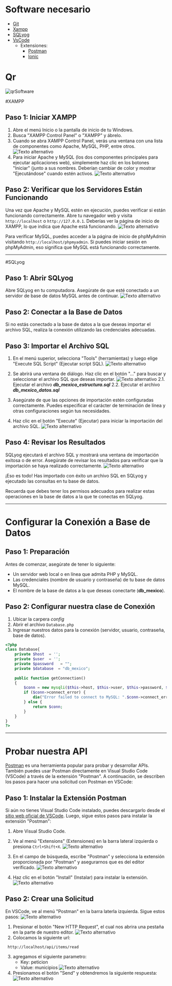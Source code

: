 # Software necesario 
- [Git](https://git-scm.com/download/win)
- [Xampp](https://sourceforge.net/projects/xampp/files/XAMPP%20Windows/7.4.33/xampp-windows-x64-7.4.33-0-VC15-installer.exe/download)
- [SQLyog](https://www.download.io/sqlyog-community-edition-download-windows.html)
- [VsCode](https://code.visualstudio.com/docs/?dv=win)
  - Extensiones:
    - [Postman](https://marketplace.visualstudio.com/items?itemName=Postman.postman-for-vscode)
    - [Ionic](https://marketplace.visualstudio.com/items?itemName=ionic.ionic)


# Qr
![qrSoftware](images/qr.png)


#XAMPP
## Paso 1: Iniciar XAMPP

1. Abre el menú Inicio o la pantalla de inicio de tu  Windows.
2. Busca "XAMPP Control Panel" o "XAMPP" y ábrelo.
3. Cuando se abra XAMPP Control Panel, verás una ventana con una lista de componentes como Apache, MySQL, PHP, entre otros.
   ![Texto alternativo](images/xammp_1.png)
4. Para iniciar Apache y MySQL (los dos componentes principales para ejecutar aplicaciones web), simplemente haz clic en los botones "Iniciar" (junto a sus nombres. Deberían cambiar de color y mostrar "Ejecutándose" cuando estén activos.
    ![Texto alternativo](images/xammp_2.png)

## Paso 2: Verificar que los Servidores Están Funcionando
Una vez que Apache y MySQL estén en ejecución, puedes verificar si están funcionando correctamente. Abre tu navegador web y visita `http://localhost` o `http://127.0.0.1`. Deberías ver la página de inicio de XAMPP, lo que indica que Apache está funcionando.
![Texto alternativo](images/xammp_3.png)

Para verificar MySQL, puedes acceder a la página de inicio de phpMyAdmin visitando `http://localhost/phpmyadmin`. Si puedes iniciar sesión en phpMyAdmin, eso significa que MySQL está funcionando correctamente.


****
#SQLyog

## Paso 1: Abrir SQLyog

Abre SQLyog en tu computadora. Asegúrate de que esté conectado a un servidor de base de datos MySQL antes de continuar.
![Texto alternativo](images/sqlyog_1.png)

## Paso 2: Conectar a la Base de Datos

Si no estás conectado a la base de datos a la que deseas importar el archivo SQL, realiza la conexión utilizando las credenciales adecuadas.

## Paso 3: Importar el Archivo SQL

1. En el menú superior, selecciona "Tools" (herramientas) y luego elige "Execute SQL Script" (Ejecutar script SQL).
![Texto alternativo](images/sqlyog_2.png)
2. Se abrirá una ventana de diálogo. Haz clic en el botón "..." para buscar y seleccionar el archivo SQL que deseas importar.
![Texto alternativo](images/sqlyog_3.png)
  2.1. Ejecutar el archivo ***db_mexico_estructura.sql***
  2.2. Ejecutar el archivo ***db_mexico_datos.sql***

1. Asegúrate de que las opciones de importación estén configuradas correctamente. Puedes especificar el carácter de terminación de línea y otras configuraciones según tus necesidades.

2. Haz clic en el botón "Execute" (Ejecutar) para iniciar la importación del archivo SQL.
![Texto alternativo](images/sqlyog_4.png)

## Paso 4: Revisar los Resultados

SQLyog ejecutará el archivo SQL y mostrará una ventana de importación exitosa o de error. Asegúrate de revisar los resultados para verificar que la importación se haya realizado correctamente.
![Texto alternativo](images/sqlyog_5.png)

¡Eso es todo! Has importado con éxito un archivo SQL en SQLyog y ejecutado las consultas en tu base de datos.

Recuerda que debes tener los permisos adecuados para realizar estas operaciones en la base de datos a la que te conectas en SQLyog.


****
# Configurar la Conexión a Base de Datos
## Paso 1: Preparación
Antes de comenzar, asegúrate de tener lo siguiente:
- Un servidor web local o en línea que admita PHP y MySQL.
- Las credenciales (nombre de usuario y contraseña) de tu base de datos MySQL.
- El nombre de la base de datos a la que deseas conectarte (**db_mexico**).

## Paso 2: Configurar nuestra clase de Conexión

1. Ubicar la carpera *config*
2. Abrir el archivo `Database.php`
3. Ingresar nuestros datos para la conexión (servidor, usuario, contraseña, base de datos).

```php
<?php
class Database{
    private $host  = '';
    private $user  = '';
    private $password   = "";
    private $database  = "db_mexico"; 
    
    public function getConnection()
    {		
        $conn = new mysqli($this->host, $this->user, $this->password, $this->database);
        if ($conn->connect_error) {
            die("Error failed to connect to MySQL: ".$conn->connect_error);
        } else {
            return $conn;
        }
    }
}
?>
```

****
# Probar nuestra API

[Postman](https://www.postman.com/) es una herramienta popular para probar y desarrollar APIs. También puedes usar Postman directamente en Visual Studio Code (VSCode) a través de la extensión "Postman". A continuación, se describen los pasos para hacer una solicitud con Postman en VSCode:

## Paso 1: Instalar la Extensión Postman

Si aún no tienes Visual Studio Code instalado, puedes descargarlo desde el [sitio web oficial de VSCode](https://code.visualstudio.com/). Luego, sigue estos pasos para instalar la extensión "Postman":

1. Abre Visual Studio Code.

2. Ve al menú "Extensions" (Extensiones) en la barra lateral izquierda o presiona `Ctrl+Shift+X`.
![Texto alternativo](images/postman_1.png)

1. En el campo de búsqueda, escribe "Postman" y selecciona la extensión proporcionada por "Postman" y asegurarnos que es del editor verificado.
![Texto alternativo](images/postman_2.png)

2. Haz clic en el botón "Install" (Instalar) para instalar la extensión.
![Texto alternativo](images/postman_3.png)

## Paso 2: Crear una Solicitud

En VSCode, ve al menú "Postman" en la barra laterla izquierda. Sigue estos pasos:
![Texto alternativo](images/postman_4.png)

1. Presionar el botón "New HTTP Request", el cual nos abrira una pestaña en la parte de nuestro editor.
![Texto alternativo](images/postman_5.png)
2. Colocamos la siguiente url:
```http
 http://localhost/api/items/read
```
3. agregamos el siguiente parametro:
   -  Key: peticion
   -  Value: municipios
![Texto alternativo](images/postman_6.png)
4. Presionamos el botón "Send" y obtendremos la siguiente respuesta:
![Texto alternativo](images/respuesta_read.png)
